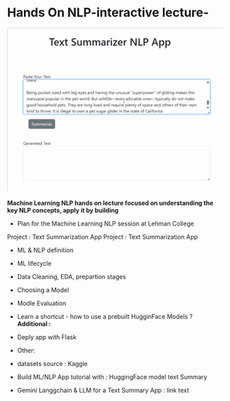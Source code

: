 # Hands On  NLP-interactive lecture- 

![plot](Text_Summary_App_Demo_2.gif)

**Machine Learning NLP hands on lecture focused on understanding the key NLP concepts, apply it by building**    

+ Plan for the Machine Learning NLP session at Lehman College 

Project : Text Summarization App
Project : Text Summarization App

+ ML & NLP definition
+ ML lifecycle
+ Data Cleaning, EDA, prepartion stages
+ Choosing a Model
+ Modle Evaluation
+ Learn a shortcut - how to use a prebuilt HugginFace Models ?
**Additional :**
+ Deply app with Flask 

+ Other:

+ datasets source : Kaggle
+ Build ML/NLP App tutorial with : HuggingFace model text Summary
+ Gemini Langgchain & LLM for a Text Summary App : link text
